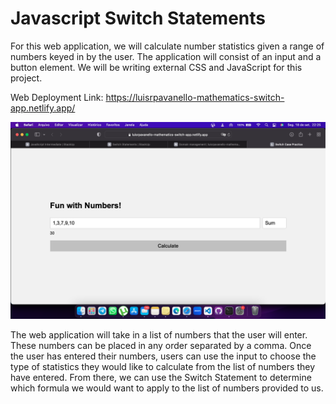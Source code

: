 # Javascript Switch Statements
 For this web application, we will calculate number statistics given a range of numbers keyed in by the user. The application will consist of an input and a button element. We will be writing external CSS and JavaScript for this project. 


Web Deployment Link: https://luisrpavanello-mathematics-switch-app.netlify.app/


<img src="printscreen.png" alt="print" width="auto"  height="auto" />


The web application will take in a list of numbers that the user will enter. These numbers can be placed in any order separated by a comma. Once the user has entered their numbers, users can use the input to choose the type of statistics they would like to calculate from the list of numbers they have entered. From there, we can use the Switch Statement to determine which formula we would want to apply to the list of numbers provided to us. 